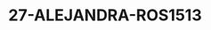 ---
title: 27-ALEJANDRA-ROS1513
image: /v1543919832/viterbo/27-ALEJANDRA-ROS1513.jpg
brand: rosa-clara
layout: vestito
---